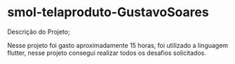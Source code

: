 # smol-telaproduto-GustavoSoares
 
Descrição do Projeto; 

Nesse projeto foi gasto aproximadamente 15 horas, foi utilizado a linguagem flutter, nesse projeto consegui realizar todos os desafios solicitados.
